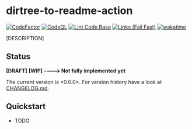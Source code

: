 dirtree-to-readme-action
===

[![CodeFactor](https://www.codefactor.io/repository/github/qte77/dirtree-to-readme-action/badge)](https://www.codefactor.io/repository/github/qte77/dirtree-to-readme-action)
[![CodeQL](https://github.com/qte77/dirtree-to-readme-action/actions/workflows/codeql.yml/badge.svg)](https://github.com/qte77/dirtree-to-readme-action/actions/workflows/codeql.yml)
[![Lint Code Base](https://github.com/qte77/dirtree-to-readme-action/actions/workflows/linter.yml/badge.svg)](https://github.com/qte77/dirtree-to-readme-action/actions/workflows/linter.yml)
[![Links (Fail Fast)](https://github.com/qte77/dirtree-to-readme-action/actions/workflows/links-fail-fast.yml/badge.svg)](https://github.com/qte77/dirtree-to-readme-action/actions/workflows/links-fail-fast.yml)
[![wakatime](https://wakatime.com/badge/user/2955a10c-2c10-4666-a24d-1313cab9be94/project/04ab336d-ac73-4eea-9bb6-016c0ea9d25d.svg)](https://wakatime.com/badge/user/2955a10c-2c10-4666-a24d-1313cab9be94/project/04ab336d-ac73-4eea-9bb6-016c0ea9d25d)



[DESCRIPTION]

Status
---

**[DRAFT]** **[WIP]** **----> Not fully implemented yet**

The current version is <0.0.0>. For version history have a look at [CHANGELOG.md](./CHANGELOG.md).

Quickstart
---

* TODO <!-- `make run_all` -->

<!--
TOC
---

* [Usage](#usage-)
* [Install](#install-)
* [Reason](#reason-)
* [Purpose](#purpose-)
* [Paradigms](#paradigms-)
* [App Structure](#app-structure-)
* [App Details](#app-details-)
* [TODO](#todo-)
* [Inspirations](#inspirations-)
* [Rescources](#resources-)

Usage [↑](#dirtree-to-readme-action)
---

-->
